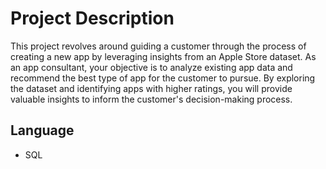 # Project Description
This project revolves around guiding a customer through the process of creating a new app by leveraging insights from an Apple Store dataset. As an app consultant, your objective is to analyze existing app data and recommend the best type of app for the customer to pursue. By exploring the dataset and identifying apps with higher ratings, you will provide valuable insights to inform the customer's decision-making process.

## Language
* SQL
